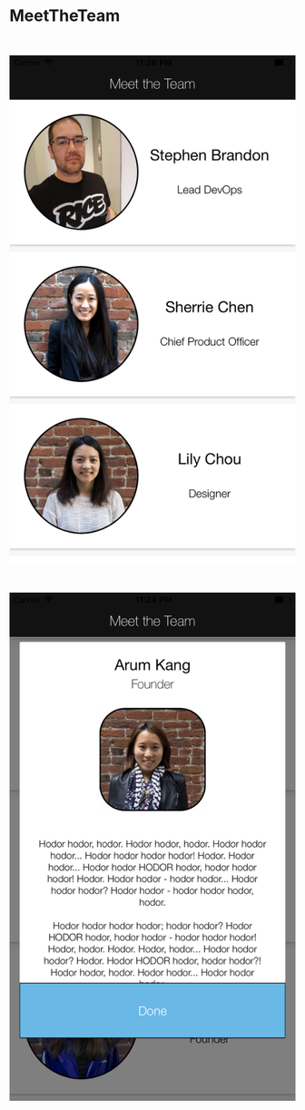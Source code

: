# MeetTheTeam

<p align="center">
  <br><br>
  <img src="https://raw.githubusercontent.com/chriswebb09/MeetTheTeam/master/collectionview2.png">
</p>

<p align="center">
  <br><br>
  <img src="https://raw.githubusercontent.com/chriswebb09/MeetTheTeam/master/popover.png">
</p>
